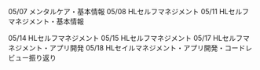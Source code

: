 05/07
メンタルケア・基本情報
05/08
HLセルフマネジメント
05/11
HLセルフマネジメント・基本情報

05/14
HLセルフマネジメント
05/15
HLセルフマネジメント
05/17
HLセルフマネジメント・アプリ開発
05/18
HLセイルマネジメント・アプリ開発・コードレビュー振り返り

